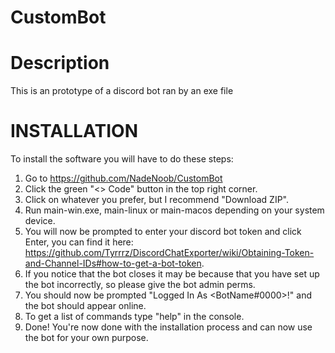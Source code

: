 # CustomBot
# Description
This is an prototype of a discord bot ran by an exe file

# INSTALLATION
To install the software you will have to do these steps:
1. Go to https://github.com/NadeNoob/CustomBot
2. Click the green "<> Code" button in the top right corner.
3. Click on whatever you prefer, but I recommend "Download ZIP".
4. Run main-win.exe, main-linux or main-macos depending on your system device.
5. You will now be prompted to enter your discord bot token and click Enter, you can find it here: 
https://github.com/Tyrrrz/DiscordChatExporter/wiki/Obtaining-Token-and-Channel-IDs#how-to-get-a-bot-token.
6. If you notice that the bot closes it may be because that you have set up the bot incorrectly, so please give the bot admin perms.
7. You should now be prompted "Logged In As <BotName#0000>!" and the bot should appear online.
8. To get a list of commands type "help" in the console.
9. Done! You're now done with the installation process and can now use the bot for your own purpose.
